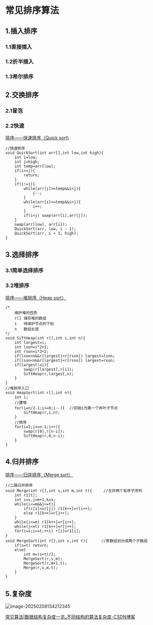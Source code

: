# 常见排序算法

## 1.插入排序

### 1.1直接插入

### 1.2折半插入

### 1.3希尔排序

## 2.交换排序

### 2.1冒泡

### 2.2快速

[排序——快速排序（Quick sort)](https://blog.csdn.net/justidle/article/details/104203963)

```
//快速排序
void QuickSort(int arr[],int low,int high){
    int i=low;
    int j=high;
    int temp=arr[low];
    if(i>=j){
        return;
    }
    if(i!=j){
        while(arr[j]>=temp&&i<j){
            j--;
        }
        while(arr[i]<=temp&&i<j){
            i++;
        }
        if(i<j) swap(arr[i],arr[j]);
    }
    swap(arr[low], arr[i]);
    QuickSort(arr, low, i - 1);
    QuickSort(arr, i + 1, high);
}   
```

## 3.选择排序

### 3.1简单选择排序



### 3.2堆排序

[排序——堆排序（Heap sort）](https://blog.csdn.net/justidle/article/details/104203969)

```
/*
    维护堆的性质
    r[] 储存堆的数组
    i   待维护节点的下标
    n   数组长度
*/
void SiftHeap(int r[],int i,int n){
    int largest=i;
    int lson=i*2+1;
    int rson=i*2+2;
    if(lson<n&&r[largest]<r[rson]) largest=lson;
    if(lson<n&&r[largest]<r[rson]) largest=rson;
    if(largest!=i){
        swap(r[largest],r[i]); 
        SiftHeap(r,largest,n);   
    }
}
//堆排序入口
void HeapSort(int r[],int n){
    int i;
    //建堆
    for(i=n/2-1;i>=0;i--){  //初始i为第一个非叶子节点
        SiftHeap(r,i,n);
    }
    //排序
    for(i=1;i<=n-1;i++){
        swap(r[0],r[n-i]);
        SiftHeap(r,0,n-i);
    }
}
```

## 4.归并排序

[排序——归并排序（Merge sort）](https://blog.csdn.net/justidle/article/details/104203958)

```
//二路归并排序
void Merge(int r[],int s,int m,int t){     //合并两个有序子序列
    int r1[t];
    int i=s,j=m+1,k=s;
    while(i<=m&&j<=t){
        if(r[i]<=r[j]) r1[k++]=r[i++];
        else r1[k++]=r[j++];
    }
    while(i<=m) r1[k++]=r[i++];
    while(j<=t) r1[k++]=r[j++];
    for(i=s;i<=t;++i) r[i]=r1[i];
}
void MergeSort(int r[],int s,int t){      //原数组划分成两个子数组
    if(s=t) return;
    else{
        int m=(s+t)/2;
        MergeSort(r,s,m);
        MergeSort(r,m+1,t);
        Merge(r,s,m,t);
    }
}
```

## 5.复杂度

![image-20250208134212345](https://cdn.jsdelivr.net/gh/Dec-lxh/Images@main/img/20250310104554.png)

[常见算法|数据结构复杂度一览_不同结构的算法复杂度-CSDN博客](https://blog.csdn.net/csyifanZhang/article/details/107009215)
